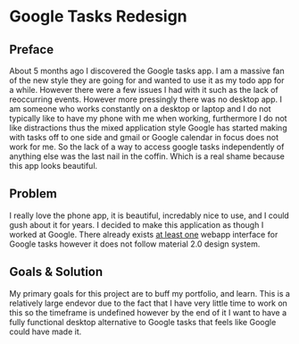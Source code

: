 # Google Tasks Redesign

## Preface
About 5 months ago I discovered the Google tasks app. I am a massive fan of the new style they are going for and wanted to use it as my todo app for a while. However there were a few issues I had with it such as the lack of reoccurring events. However more pressingly there was no desktop app. I am someone who works constantly on a desktop or laptop and I do not typically like to have my phone with me when working, furthermore I do not like distractions thus the mixed application style Google has started making with tasks off to one side and gmail or Google calendar in focus does not work for me. So the lack of a way to access google tasks independently of anything else was the last nail in the coffin. Which is a real shame because this app looks beautiful.

## Problem
I really love the phone app, it is beautiful, incredably nice to use, and I could gush about it for years. I decided to make this application as though I worked at Google. There already exists [at least one](https://github.com/KarafiziArtur/react-google-tasks) webapp interface for Google tasks however it does not follow material 2.0 design system.

## Goals & Solution
My primary goals for this project are to buff my portfolio, and learn. This is a relatively large endevor due to the fact that I have very little time to work on this so the timeframe is undefined however by the end of it I want to have a fully functional desktop alternative to Google tasks that feels like Google could have made it.